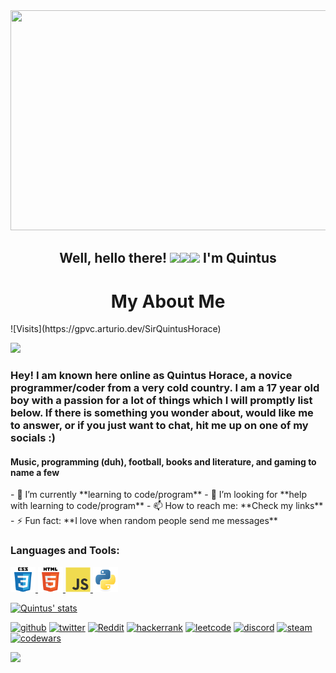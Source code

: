<div align="center">
  <img src="https://c.tenor.com/RD_Ajk295VcAAAAd/chill.gif" width="640" height="352"/>
</div>

<h2 align="center">Well, hello there! <img src="https://static-cdn.jtvnw.net/emoticons/v2/880744/static/light/3.0"><img src="https://static-cdn.jtvnw.net/emoticons/v2/emotesv2_453537635a4748a2a826ad0d7b9769d2/static/light/3.0"><img src="https://static-cdn.jtvnw.net/emoticons/v2/880743/static/light/3.0"> I'm Quintus</h2>
<h1 align="center">My About Me</h1>
![Visits](https://gpvc.arturio.dev/SirQuintusHorace)


![](https://pbs.twimg.com/profile_banners/1548342974991323137/1657995273/1500x500)

### Hey! I am known here online as Quintus Horace, a novice programmer/coder from a very cold country. I am a 17 year old boy with a passion for a lot of things which I will promptly list below. If there is something you wonder about, would like me to answer, or if you just want to chat, hit me up on one of my socials :)
#### Music, programming (duh), football, books and literature, and gaming to name a few

<p align="left"> 
- 🌱 I’m currently **learning to code/program**
- 🤔 I’m looking for **help with learning to code/program** 
- 📫 How to reach me: **Check my links**
- ⚡ Fun fact: **I love when random people send me messages**
</p>
<h3 align="left">Languages and Tools:</h3>
<p align="left"> <a href="https://www.w3schools.com/css/" target="_blank" rel="noreferrer"> <img src="https://raw.githubusercontent.com/devicons/devicon/master/icons/css3/css3-original-wordmark.svg" alt="css3" width="40" height="40"/> </a> <a href="https://www.w3.org/html/" target="_blank" rel="noreferrer"> <img src="https://raw.githubusercontent.com/devicons/devicon/master/icons/html5/html5-original-wordmark.svg" alt="html5" width="40" height="40"/> </a> <a href="https://developer.mozilla.org/en-US/docs/Web/JavaScript" target="_blank" rel="noreferrer"> <img src="https://raw.githubusercontent.com/devicons/devicon/master/icons/javascript/javascript-original.svg" alt="javascript" width="40" height="40"/> </a> <a href="https://www.python.org" target="_blank" rel="noreferrer"> <img src="https://raw.githubusercontent.com/devicons/devicon/master/icons/python/python-original.svg" alt="python" width="40" height="40"/> </a> </p>

[![Quintus' stats](https://github-readme-stats.vercel.app/api?username=SirQuintusHorace&theme=tokyonight&show_icons=true)](https://github.com/anuraghazra/github-readme-stats)


[<img src='https://cdn.jsdelivr.net/npm/simple-icons@3.0.1/icons/github.svg' alt='github' height='40'>](https://github.com/SirQuintusHorace)  [<img src='https://cdn.jsdelivr.net/npm/simple-icons@3.0.1/icons/twitter.svg' alt='twitter' height='40'>](https://twitter.com/HoraceQuintus)  [<img src='https://cdn.jsdelivr.net/npm/simple-icons@3.0.1/icons/reddit.svg' alt='Reddit' height='40'>](https://www.reddit.com/user/SirQuintusHorace)  [<img src='https://cdn.jsdelivr.net/npm/simple-icons@3.0.1/icons/hackerrank.svg' alt='hackerrank' height='40'>](https://www.hackerrank.com/SirQuintusHorace)  [<img src='https://cdn.jsdelivr.net/npm/simple-icons@3.0.1/icons/leetcode.svg' alt='leetcode' height='40'>](https://leetcode.com/SirQuintusHorace/)  [<img src='https://cdn.jsdelivr.net/npm/simple-icons@3.0.1/icons/discord.svg' alt='discord' height='40'>](https://discordapp.com/users/997886138519912468)  [<img src='https://cdn.jsdelivr.net/npm/simple-icons@3.0.1/icons/steam.svg' alt='steam' height='40'>](https://steamcommunity.com/id/MrPickleBean/)  [<img src='https://cdn.jsdelivr.net/npm/simple-icons@3.0.1/icons/codewars.svg' alt='codewars' height='40'>](https://www.codewars.com/users/SirQuintusHorace)  

![](https://i.pinimg.com/originals/de/4f/5d/de4f5d547a599bd6680c4a1dd1ba4843.jpg)
